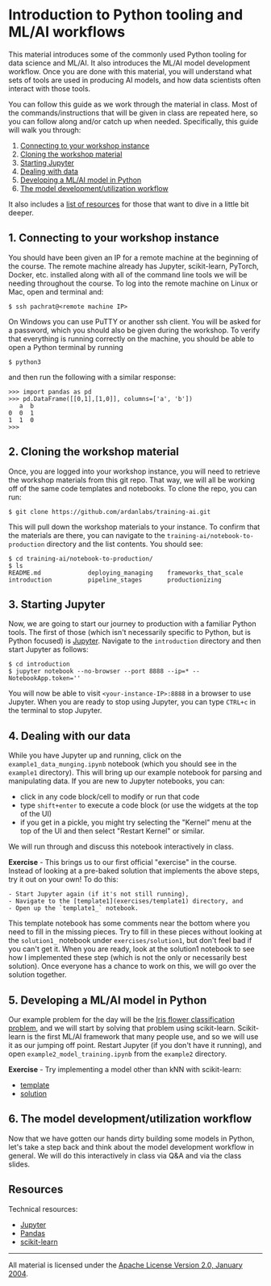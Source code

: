 # Introduction to Python tooling and ML/AI workflows

This material introduces some of the commonly used Python tooling for data science and ML/AI. It also introduces the ML/AI model development workflow. Once you are done with this material, you will understand what sets of tools are used in producing AI models, and how data scientists often interact with those tools.

You can follow this guide as we work through the material in class. Most of the commands/instructions that will be given in class are repeated here, so you can follow along and/or catch up when needed. Specifically, this guide will walk you through:

1. [Connecting to your workshop instance](#1-connecting-to-your-workshop-instance)
2. [Cloning the workshop material](#2-cloning-the-workshop-material)
3. [Starting Jupyter](#3-starting-jupyter)
4. [Dealing with data](#4-dealing-with-our-data)
5. [Developing a ML/AI model in Python](#5-developing-a-mlai-model-in-python)
6. [The model development/utilization workflow](#6-the-model-developmentutilization-workflow)

It also includes a [list of resources](#resources) for those that want to dive in a little bit deeper.

## 1. Connecting to your workshop instance

You should have been given an IP for a remote machine at the beginning of the course.  The remote machine already has Jupyter, scikit-learn, PyTorch, Docker, etc. installed along with all of the command line tools we will be needing throughout the course.  To log into the remote machine on Linux or Mac, open and terminal and:

```
$ ssh pachrat@<remote machine IP>
```

On Windows you can use PuTTY or another ssh client.  You will be asked for a password, which you should also be given during the workshop.  To verify that everything is running correctly on the machine, you should be able to open a Python terminal by running

```
$ python3
```

and then run the following with a similar response:

```
>>> import pandas as pd
>>> pd.DataFrame([[0,1],[1,0]], columns=['a', 'b'])
   a  b
0  0  1
1  1  0
>>>
```

## 2. Cloning the workshop material

Once, you are logged into your workshop instance, you will need to retrieve the workshop materials from this git repo. That way, we will all be working off of the same code templates and notebooks. To clone the repo, you can run:

```
$ git clone https://github.com/ardanlabs/training-ai.git
```

This will pull down the workshop materials to your instance. To confirm that the materials are there, you can navigate to the `training-ai/notebook-to-production` directory and the list contents. You should see:

```
$ cd training-ai/notebook-to-production/
$ ls
README.md             deploying_managing    frameworks_that_scale introduction          pipeline_stages       productionizing
```

## 3. Starting Jupyter

Now, we are going to start our journey to production with a familiar Python tools. The first of those (which isn't necessarily specific to Python, but is Python focused) is [Jupyter](http://jupyter.org/). Navigate to the `introduction` directory and then start Jupyter as follows:

```
$ cd introduction
$ jupyter notebook --no-browser --port 8888 --ip=* --NotebookApp.token=''
```

You will now be able to visit `<your-instance-IP>:8888` in a browser to use Jupyter. When you are ready to stop using Jupyter, you can type `CTRL+c` in the terminal to stop Jupyter.

## 4. Dealing with our data

While you have Jupyter up and running, click on the `example1_data_munging.ipynb` notebook (which you should see in the `example1` directory). This will bring up our example notebook for parsing and manipulating data. If you are new to Jupyter notebooks, you can:

- click in any code block/cell to modify or run that code
- type `shift+enter` to execute a code block (or use the widgets at the top of the UI)
- if you get in a pickle, you might try selecting the "Kernel" menu at the top of the UI and then select "Restart Kernel" or similar.

We will run through and discuss this notebook interactively in class. 

**Exercise** - This brings us to our first official "exercise" in the course. Instead of looking at a pre-baked solution that implements the above steps, try it out on your own! To do this:

    - Start Jupyter again (if it's not still running),
    - Navigate to the [template1](exercises/template1) directory, and
    - Open up the `template1_` notebook.

This template notebook has some comments near the bottom where you need to fill in the missing pieces. Try to fill in these pieces without looking at the `solution1_` notebook under `exercises/solution1`, but don't feel bad if you can't get it. When you are ready, look at the solution1 notebook to see how I implemented these step (which is not the only or necessarily best solution). Once everyone has a chance to work on this, we will go over the solution together.

## 5. Developing a ML/AI model in Python

Our example problem for the day will be the [Iris flower classification problem](https://en.wikipedia.org/wiki/Iris_flower_data_set), and we will start by solving that problem using scikit-learn. Scikit-learn is the first ML/AI framework that many people use, and so we will use it as our jumping off point. Restart Jupyter (if you don't have it running), and open `example2_model_training.ipynb` from the `example2` directory. 

**Exercise** - Try implementing a model other than kNN with scikit-learn:

- [template](exercises/template2)
- [solution](exercises/solution2)

## 6. The model development/utilization workflow

Now that we have gotten our hands dirty building some models in Python, let's take a step back and think about the model development workflow in general. We will do this interactively in class via Q&A and via the class slides.

## Resources

Technical resources:

- [Jupyter](http://jupyter.org/)
- [Pandas](https://pandas.pydata.org/)
- [scikit-learn](http://scikit-learn.org/stable/)

___
All material is licensed under the [Apache License Version 2.0, January 2004](http://www.apache.org/licenses/LICENSE-2.0).
